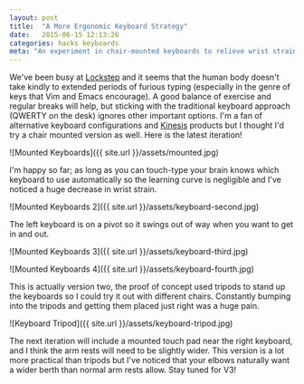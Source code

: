 ```yaml
---
layout: post
title:  "A More Ergonomic Keyboard Strategy"
date:   2015-06-15 12:13:26
categories: hacks keyboards
meta: "An experiment in chair-mounted keyboards to relieve wrist strain."
---
```


We've been busy at [Lockstep][lockstep] and it seems that
the human body doesn't take kindly to extended periods of furious typing
(especially in the genre of keys that Vim and Emacs encourage). A good
balance of exercise and regular breaks will help, but sticking with the
traditional keyboard approach (QWERTY on the desk) ignores other important
options. I'm a fan of alternative keyboard configurations and
[Kinesis][kinesis] products but I thought I'd try a chair mounted version as
well. Here is the latest iteration!

![Mounted Keyboards]({{ site.url }}/assets/mounted.jpg)

I'm happy so far; as long as you can touch-type your brain knows which keyboard
to use automatically so the learning curve is negligible and I've noticed a huge
decrease in wrist strain.

![Mounted Keyboards 2]({{ site.url }}/assets/keyboard-second.jpg)

The left keyboard is on a pivot so it swings out of way when you want to get in
and out.

![Mounted Keyboards 3]({{ site.url }}/assets/keyboard-third.jpg)

![Mounted Keyboards 4]({{ site.url }}/assets/keyboard-fourth.jpg)

This is actually version two, the proof of concept used tripods to stand up the
keyboards so I could try it out with different chairs. Constantly bumping into
the tripods and getting them placed just right was a huge pain.

![Keyboard Tripod]({{ site.url }}/assets/keyboard-tripod.jpg)

The next iteration will include a mounted touch pad near the right keyboard, and
I think the arm rests will need to be slightly wider. This version is a lot more
practical than tripods but I've noticed that your elbows naturally want a wider
berth than normal arm rests allow. Stay tuned for V3!


[lockstep]:    https://www.locksteplabs.com
[kinesis]:     http://www.kinesis-ergo.com/
